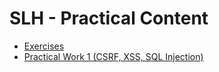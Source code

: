 # SLH - Practical Content

- [Exercises](exercises/)
- [Practical Work 1 (CSRF, XSS, SQL Injection)](pw1/)
